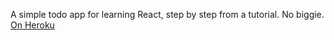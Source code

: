 A simple todo app for learning React, step by step from a tutorial.  No biggie.
[On Heroku](https://test-mern-weather.herokuapp.com/)
